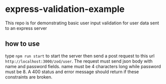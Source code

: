 # express-validation-example

This repo is for demonstrating basic user input validation for user data sent to an express server

## how to use

type `npm run start` to start the server then send a post request to this url `http://localhost:3000/zod/user`. The request must send json body with name and password fields.
name must be 4 characters long while password must be 8. A 400 status and error message should return if these constraints are broken.
